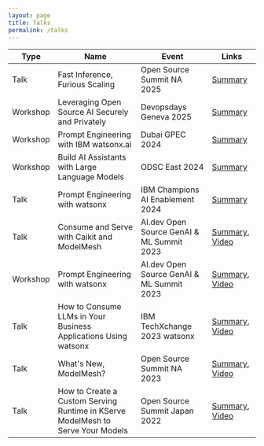 ```yaml
---
layout: page
title: Talks
permalink: /talks
---
```


| Type     | Name                                                                            	 | Event                        	    | Links                                       	                                                        |
|----------|-----------------------------------------------------------------------------------|-----------------------------------|----------------------------------------------------------------------------------------------------------|
| Talk | Fast Inference, Furious Scaling                                | Open Source Summit NA 2025           | [Summary](https://ossna2025.sched.com/event/1zfnR/fast-inference-furious-scaling-leveraging-vllm-with-kserve-rafael-vasquez-ibm) |
| Workshop | Leveraging Open Source AI Securely and Privately                                 | Devopsdays Geneva 2025            | [Summary](https://devopsdays.org/events/2025-geneva/program/leveraging-open-source-ai-securely-and-privately/) |
| Workshop | Prompt Engineering with IBM watsonx.ai                                            | Dubai GPEC 2024                   | [Summary](https://challenge.dub.ai/en/)                                                        |
| Workshop | Build AI Assistants with Large Language Models                                    | ODSC East 2024                    | [Summary](https://odsc.com/speakers/build-conversational-ai-and-integrate-into-product-page-using-watsonx-assistant/) |
| Talk     | Prompt Engineering with watsonx                                                   | IBM Champions AI Enablement 2024 | [Summary](https://community.ibm.com/community/user/champions-old/blogs/susan-malaika/2024/02/27/ai-enablement-ibm-digital-self-serve-co-create-exp) |
| Talk     | Consume and Serve with Caikit and ModelMesh                                       | AI.dev Open Source GenAI & ML Summit 2023 | [Summary](https://sched.co/1VRtm), [Video](https://www.youtube.com/watch?v=FQYVDqwfoW4) |
| Workshop | Prompt Engineering with watsonx                                                   | AI.dev Open Source GenAI & ML Summit 2023 | [Summary](https://sched.co/1VRu4), [Video](https://www.youtube.com/watch?v=fJe2UjTdv9A) |
| Talk     | How to Consume LLMs in Your Business Applications Using watsonx | IBM TechXchange 2023 watsonx     | [Summary, Video](https://ibmtechxchange.bemyapp.com/#/talks/65667e3f0bab352afce2dd5e) |
| Talk     | What's New, ModelMesh?                                                            | Open Source Summit NA 2023 | [Summary](https://sched.co/1D14j), [Video](https://www.youtube.com/watch?v=sK3sfJX-66g) |
| Talk     | How to Create a Custom Serving Runtime in KServe ModelMesh to Serve Your Models  | Open Source Summit Japan 2022     | [Summary](https://ossna2023.sched.com/event/1K56o), [Video](https://www.youtube.com/watch?v=VLXjIGRb3yU) |
